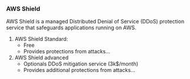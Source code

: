 ### AWS Shield

AWS Shield is a managed Distributed Denial of Service (DDoS) protection service that safeguards applications running on AWS.

1. AWS Shield Standard:
   * Free
   * Provides protections from attacks...
2. AWS Shield advanced
   * Optionals DDoS mitigation service (3k$/month)
   * Provides additional protections from attacks...
